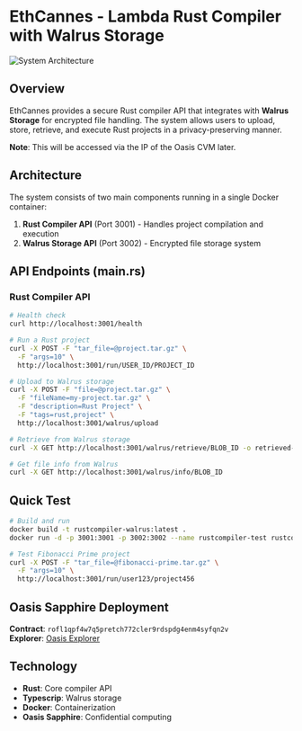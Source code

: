 # EthCannes - Lambda Rust Compiler with Walrus Storage

![System Architecture](https://i.ibb.co/QFZzSFrq/ZKtee-landscape2.png)

## Overview

EthCannes provides a secure Rust compiler API that integrates with **Walrus Storage** for encrypted file handling. The system allows users to upload, store, retrieve, and execute Rust projects in a privacy-preserving manner.

**Note**: This will be accessed via the IP of the Oasis CVM later.

## Architecture

The system consists of two main components running in a single Docker container:

1. **Rust Compiler API** (Port 3001) - Handles project compilation and execution
2. **Walrus Storage API** (Port 3002) - Encrypted file storage system

## API Endpoints (main.rs)

### Rust Compiler API

```bash
# Health check
curl http://localhost:3001/health

# Run a Rust project
curl -X POST -F "tar_file=@project.tar.gz" \
  -F "args=10" \
  http://localhost:3001/run/USER_ID/PROJECT_ID

# Upload to Walrus storage
curl -X POST -F "file=@project.tar.gz" \
  -F "fileName=my-project.tar.gz" \
  -F "description=Rust Project" \
  -F "tags=rust,project" \
  http://localhost:3001/walrus/upload

# Retrieve from Walrus storage
curl -X GET http://localhost:3001/walrus/retrieve/BLOB_ID -o retrieved-project.tar.gz

# Get file info from Walrus
curl -X GET http://localhost:3001/walrus/info/BLOB_ID
```

## Quick Test

```bash
# Build and run
docker build -t rustcompiler-walrus:latest .
docker run -d -p 3001:3001 -p 3002:3002 --name rustcompiler-test rustcompiler-walrus:latest

# Test Fibonacci Prime project
curl -X POST -F "tar_file=@fibonacci-prime.tar.gz" \
  -F "args=10" \
  http://localhost:3001/run/user123/project456
```

## Oasis Sapphire Deployment

**Contract**: `rofl1qpf4w7q5pretch772cler9rdspdg4enm4syfqn2v`  
**Explorer**: [Oasis Explorer](https://explorer.oasis.io/testnet/sapphire/rofl/app/rofl1qpf4w7q5pretch772cler9rdspdg4enm4syfqn2v?q=rofl1qpf4w7q5pretch772cler9rdspdg4enm4syfqn2v)

## Technology

- **Rust**: Core compiler API
- **Typescrip**: Walrus storage
- **Docker**: Containerization
- **Oasis Sapphire**: Confidential computing